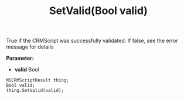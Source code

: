 ﻿---
uid: crmscript_ref_NSCRMScriptResult_SetValid
title: SetValid(Bool valid)
intellisense: NSCRMScriptResult.SetValid
keywords: NSCRMScriptResult, GetValid
so.topic: reference
---

True if the CRMScript was successfully validated. If false, see the error message for details

**Parameter:** 
 - **valid** Bool

```crmscript
NSCRMScriptResult thing;
Bool valid;
thing.SetValid(valid);
```

